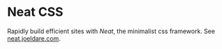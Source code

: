 # Neat CSS

Rapidly build efficient sites with *Neat*, the minimalist css framework. See [neat.joeldare.com](https://neat.joeldare.com).
